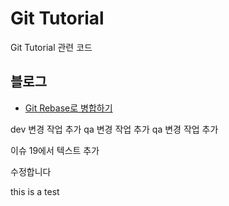 Git Tutorial
======
Git Tutorial 관련 코드

## 블로그
- <a href="https://advenoh.tistory.com/50" target="_blank">Git Rebase로 병합하기</a>

dev 변경 작업 추가
qa 변경 작업 추가
qa 변경 작업 추가

이슈 19에서 텍스트 추가 

수정합니다

this is a test